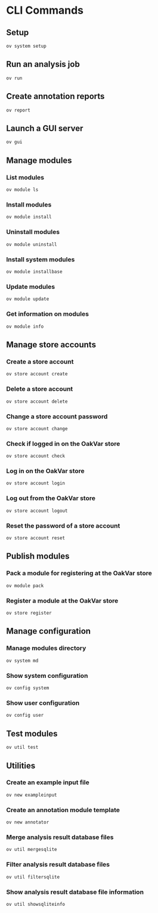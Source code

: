 # CLI Commands

## Setup

    ov system setup

## Run an analysis job

    ov run

## Create annotation reports

    ov report

## Launch a GUI server

    ov gui

## Manage modules

### List modules

	ov module ls
  
### Install modules

	ov module install


### Uninstall modules

	ov module uninstall

### Install system modules

	ov module installbase

### Update modules

	ov module update

### Get information on modules

	ov module info

## Manage store accounts

### Create a store account

    ov store account create

### Delete a store account

    ov store account delete

### Change a store account password

    ov store account change

### Check if logged in on the OakVar store

    ov store account check

### Log in on the OakVar store

    ov store account login

### Log out from the OakVar store

    ov store account logout

### Reset the password of a store account

    ov store account reset

## Publish modules

### Pack a module for registering at the OakVar store

    ov module pack

### Register a module at the OakVar store

    ov store register

## Manage configuration

### Manage modules directory

	ov system md

### Show system configuration

	ov config system

### Show user configuration

    ov config user

## Test modules

	ov util test

## Utilities

### Create an example input file

	ov new exampleinput

### Create an annotation module template

	ov new annotator

### Merge analysis result database files

	ov util mergesqlite

### Filter analysis result database files

	ov util filtersqlite

### Show analysis result database file information

	ov util showsqliteinfo

